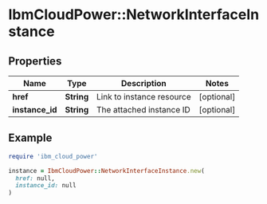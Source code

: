 # IbmCloudPower::NetworkInterfaceInstance

## Properties

| Name | Type | Description | Notes |
| ---- | ---- | ----------- | ----- |
| **href** | **String** | Link to instance resource | [optional] |
| **instance_id** | **String** | The attached instance ID | [optional] |

## Example

```ruby
require 'ibm_cloud_power'

instance = IbmCloudPower::NetworkInterfaceInstance.new(
  href: null,
  instance_id: null
)
```

